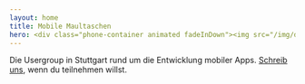 ```yaml
---
layout: home
title: Mobile Maultaschen
hero: <div class="phone-container animated fadeInDown"><img src="/img/dagif.gif" /></div>
---
```

Die Usergroup in Stuttgart rund um die Entwicklung mobiler Apps.
[Schreib uns](/contact), wenn du teilnehmen willst.